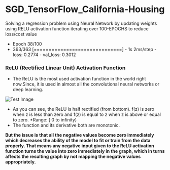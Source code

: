 # SGD_TensorFlow_California-Housing
Solving a regression problem using Neural Network by updating weights using RELU activation function iterating over 100-EPOCHS to reduce loss/cost value 

* Epoch 38/100
* 363/363 [==============================] - 1s 2ms/step - loss: 0.2774 - val_loss: 0.3012


### ReLU (Rectified Linear Unit) Activation Function

* The ReLU is the most used activation function in the world right now.Since, it is used in almost all the convolutional neural networks or deep learning.

![Test Image](https://miro.medium.com/max/875/1*XxxiA0jJvPrHEJHD4z893g.png)

* As you can see, the ReLU is half rectified (from bottom). f(z) is zero when z is less than zero and f(z) is equal to z when z is above or equal to zero.
*Range: [ 0 to infinity)
* The function and its derivative both are monotonic.

**But the issue is that all the negative values become zero immediately which decreases the ability of the model to fit or train from the data properly. That means any negative input given to the ReLU activation function turns the value into zero immediately in the graph, which in turns affects the resulting graph by not mapping the negative values appropriately.**
